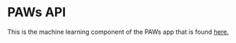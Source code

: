# PAWs API
This is the machine learning component of the PAWs app that is found [here.](https://github.com/erinnachen/paws-app)
